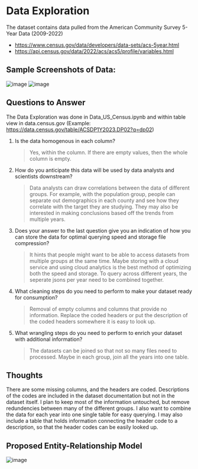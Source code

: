 # Data Exploration

The dataset contains data pulled from the American Community Survey 5-Year Data (2009-2022)
- https://www.census.gov/data/developers/data-sets/acs-5year.html
- https://api.census.gov/data/2022/acs/acs5/profile/variables.html

##
## Sample Screenshots of Data:
![image](https://github.com/user-attachments/assets/b07ac9b4-3077-4306-a2bb-fa5a53687abd)
![image](https://github.com/user-attachments/assets/7171b40f-6b86-490c-a20b-9e2416811e60)

## Questions to Answer
The Data Exploration was done in Data_US_Census.ipynb and within table view in data.census.gov (Example: https://data.census.gov/table/ACSDP1Y2023.DP02?q=dp02)
1. Is the data homogenous in each column?
   > Yes, within the column. If there are empty values, then the whole column is empty. 

3. How do you anticipate this data will be used by data analysts and scientists downstream?
   > Data analysts can draw correlations between the data of different groups. For example, with the population group, people can separate out demographics in each county and see how they correlate with the target they are studying. They may also be interested in making conclusions based off the trends from multiple years.
3. Does your answer to the last question give you an indication of how you can store the data for optimal querying speed and storage file compression?
   > It hints that people might want to be able to access datasets from multiple groups at the same time. Maybe storing with a cloud service and using cloud analytics is the best method of optimizing both the speed and storage. To query across different years, the seperate jsons per year need to be combined together.
4. What cleaning steps do you need to perform to make your dataset ready for consumption?
   > Removal of empty columns and columns that provide no information. Replace the coded headers or put the description of the coded headers somewhere it is easy to look up. 
6. What wrangling steps do you need to perform to enrich your dataset with additional information?
   > The datasets can be joined so that not so many files need to processed. Maybe in each group, join all the years into one table.

## Thoughts
There are some missing columns, and the headers are coded. Descriptions of the codes are included in the dataset documentation but not in the dataset itself. I plan to keep most of the information untouched, but remove redundencies between many of the different groups. I also want to combine the data for each year into one single table for easy querying. I may also include a table that holds information connecting the header code to a description, so that the header codes can be easily looked up.

## Proposed Entity-Relationship Model
![image](https://github.com/user-attachments/assets/3ff0186f-2fa2-4a1b-9b06-76b992377807)


